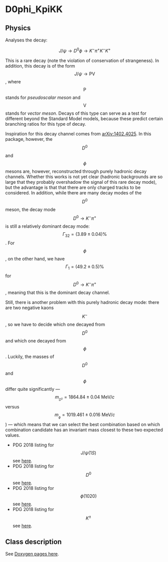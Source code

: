 # D0phi\_KpiKK

## Physics

Analyses the decay:

$$
J/\psi \rightarrow D^0\phi \rightarrow K^-\pi^+ K^-K^+
$$

This is a rare decay \(note the violation of conservation of strangeness\). In addition, this decay is of the form $$J/\psi \rightarrow \text{PV}$$, where $$\text{P}$$ stands for _pseudoscalar meson_ and $$\text{V}$$ stands for _vector meson_. Decays of this type can serve as a test for different beyond the Standard Model models, because these predict certain branching ratios for this type of decay.

Inspiration for this decay channel comes from [arXiv:1402.4025](https://arxiv.org/abs/1402.4025). In this package, however, the $$D^0$$ and $$\phi$$ mesons are, however, reconstructed through purely hadronic decay channels. Whether this works is not yet clear \(hadronic backgrounds are so large that they probably overshadow the signal of this rare decay mode\), but the advantage is that that there are only charged tracks to be considered. In addition, while there are many decay modes of the $$D^0$$ meson, the decay mode  $$D^0 \rightarrow K^-\pi^+$$ is still a relatively dominant decay mode: $$\Gamma_{32} = (3.89 ± 0.04) \%$$. For $$\phi$$, on the other hand, we have $$\Gamma_1 = (49.2 \pm 0.5)\%$$ for  $$D^0 \rightarrow K^-\pi^+$$, meaning that this is the dominant decay channel.

Still, there is another problem with this purely hadronic decay mode: there are two negative kaons $$K^-$$, so we have to decide which one decayed from $$D^0$$ and which one decayed from $$\phi$$. Luckily, the masses of $$D^0$$ and $$\phi$$ differ quite significantly — $$m_{_{D^0}} = 1864.84 \pm 0.04\text{ MeV}/c$$ versus $$m_{_\phi} = 1019.461 \pm 0.016\text{ MeV}/c$$\) — which means that we can select the best combination based on which combination candidate has an invariant mass closest to these two expected values.

* PDG 2018 listing for $$J/\psi(1S)$$ see [here](http://pdg.lbl.gov/2018/listings/rpp2018-list-D-zero.pdf).
* PDG 2018 listing for $$D^0$$ see [here](http://pdg.lbl.gov/2018/listings/rpp2018-list-D-zero.pdf).
* PDG 2018 listing for $$\phi(1020)$$ see [here](http://pdg.lbl.gov/2018/listings/rpp2018-list-phi-1020.pdf).
* PDG 2018 listing for $$K^\pm$$ see [here](http://pdg.lbl.gov/2018/listings/rpp2018-list-K-plus-minus.pdf).

## Class description

See [Doxygen pages here](https://redeboer.github.io/BOSS_Afterburner/classD0phi__KpiKK.html).

